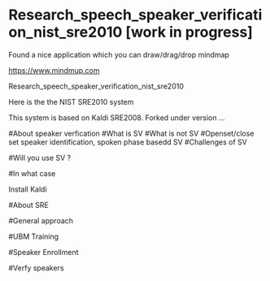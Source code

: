 # Research_speech_speaker_verification_nist_sre2010 [work in progress]

Found a nice application which you can draw/drag/drop mindmap 

https://www.mindmup.com

Research_speech_speaker_verification_nist_sre2010



Here is the the NIST SRE2010 system

This system is based on Kaldi SRE2008. Forked under version ... 

#About speaker verfication
#What is SV
#What is not SV
#Openset/close set speaker identification, spoken phase basedd SV
#Challenges of SV

#Will you use SV ?

#In what case 


Install Kaldi


#About SRE

#General approach

#UBM Training

#Speaker Enrollment

#Verfy speakers


